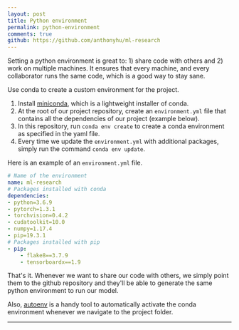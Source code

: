 ```yaml
---
layout: post
title: Python environment
permalink: python-environment
comments: true
github: https://github.com/anthonyhu/ml-research
---
```


Setting a python environment is great to: 1) share code with others and 2) work on multiple machines. It ensures 
that every machine, and every collaborator runs the same code, which is a good way to stay sane.

Use conda to create a custom environment for the project. 

1. Install [miniconda](https://docs.conda.io/en/latest/miniconda.html), which is a lightweight installer of conda.
2. At the root of our project repository, create an `environment.yml` file that contains all the dependencies of our
project (example below).
3. In this repository, run `conda env create` to create a conda environment as specified in the yaml file.
4. Every time we update the `environment.yml` with additional packages, simply run the command `conda env update`.


Here is an example of an `environment.yml` file.
```yaml
# Name of the environment
name: ml-research
# Packages installed with conda
dependencies:
- python=3.6.9
- pytorch=1.3.1
- torchvision=0.4.2
- cudatoolkit=10.0
- numpy=1.17.4
- pip=19.3.1
# Packages installed with pip
- pip:
    - flake8==3.7.9
    - tensorboardx==1.9
```

That's it. Whenever we want to share our code with others, we simply point them to the github repository and 
they'll be able to generate the same python environment to run our model.

Also, [autoenv](https://github.com/inishchith/autoenv) is a handy tool to automatically activate the conda environment
whenever we navigate to the project folder.

-----
